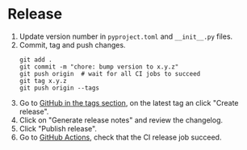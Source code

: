 # Release

1. Update version number in `pyproject.toml` and `__init__.py` files.
2. Commit, tag and push changes.
    ```shell
    git add .
    git commit -m "chore: bump version to x.y.z"
    git push origin  # wait for all CI jobs to succeed 
    git tag x.y.z
    git push origin --tags 
    ```
3. Go to [GitHub in the tags section](https://github.com/genai-impact/ecologits/tags), on the latest tag an click "Create release".
4. Click on "Generate release notes" and review the changelog.
5. Click "Publish release".
6. Go to [GitHub Actions](https://github.com/genai-impact/ecologits/actions), check that the CI release job succeed.
